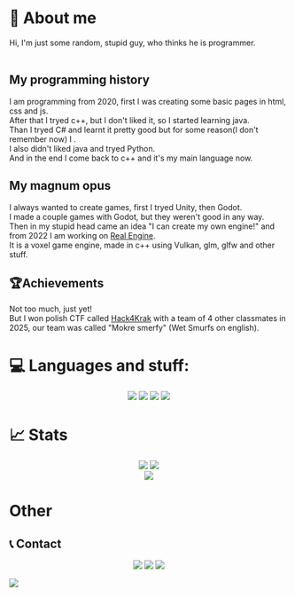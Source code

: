 # 👋 About me
Hi, I'm just some random, stupid guy, who thinks he is programmer.<br><br>

## My programming history
I am programming from 2020, first I was creating some basic pages in html, css and js.<br>
After that I tryed c++, but I don't liked it, so I started learning java.<br>
Than I tryed C# and learnt it pretty good but for some reason(I don't remember now) I .<br>
I also didn't liked java and tryed Python.<br>
And in the end I come back to c++ and it's my main language now.

## My magnum opus
I always wanted to create games, first I tryed Unity, then Godot.<br>
I made a couple games with Godot, but they weren't good in any way.<br>
Then in my stupid head came an idea "I can create my own engine!" and from 2022 I am working on [Real Engine](https://github.com/het-best/Real-Engine).<br>
It is a voxel game engine, made in c++ using Vulkan, glm, glfw and other stuff.

## 🏆Achievements
Not too much, just yet!<br>
But I won polish CTF called [Hack4Krak](https://hack4krak.pl) with a team of 4 other classmates in 2025, our team was called "Mokre smerfy" (Wet Smurfs on english).


# 💻 Languages and stuff:
<div align=center>
  <img src="https://img.shields.io/badge/C%2B%2B-blue?style=for-the-badge&logo=cplusplus&logoColor=blue&labelColor=white"/>
  <img src="https://img.shields.io/badge/-Visual%20Studio-purple?style=for-the-badge"/>
  <img src="https://img.shields.io/badge/Vulkan-red?style=for-the-badge&logo=Vulkan&logoColor=red&logoSize=auto&labelColor=white"/>
  <img src="https://img.shields.io/badge/Lua-blue?style=for-the-badge&logo=lua&logoColor=blue&labelColor=white"/>
</div>

# 📈 Stats
<div align=center>
 <img src="https://streak-stats.demolab.com?user=het-best&card_width=500&card_height=200&stroke=0D1117&hide_border=true&theme=radical&background=0d1117"/>
  <img src="https://github-readme-stats.vercel.app/api?username=het-best&show_icons=true&hide_border=true&theme=radical&bg_color=0d1117"/>
  <br>
  
  <img src="https://github-readme-stats.vercel.app/api/top-langs/?username=het-best&layout=donut&hide_border=true&theme=radical&bg_color=0d1117"/>
</div>

# Other

## 📞 Contact
<div align=center>
  <a href="https://hetbest.itch.io"><img src="https://img.shields.io/badge/-itch.io-pink?style=for-the-badge&logo=itchdotio&labelColor=white"/></a>
  <a href="https://steamcommunity.com/id/hetbest"><img src="https://img.shields.io/badge/-steam-black?style=for-the-badge&logo=steam&labelColor=grey"/></a>
  <a href="https://discord.com/users/hetbest"><img src="https://img.shields.io/badge/-discord-blue?style=for-the-badge&logo=discord&labelColor=white"/></a>
</div>

![](https://i.imgur.com/GiNSEpR.png)
